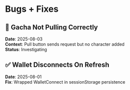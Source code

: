 # Bugs + Fixes

## 🐛 Gacha Not Pulling Correctly
**Date**: 2025-08-03  
**Context**: Pull button sends request but no character added  
**Status**: Investigating

## ✅ Wallet Disconnects On Refresh
**Date**: 2025-08-01  
**Fix**: Wrapped WalletConnect in sessionStorage persistence

